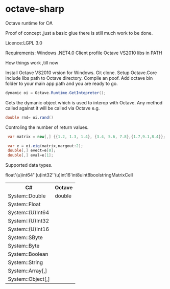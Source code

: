 octave-sharp
============

Octave runtime for C#. 

Proof of concept ,just a basic glue  there is still much work to be done. 

Licence:LGPL 3.0

Requirements:
Windows
.NET4.0 Client profile
Octave VS2010 libs in PATH

How things work ,till now

Install Octave VS2010 vrsion for Windows. Git clone. Setup Octave.Core include libs path to Octave directory. Compile an poof.
Add octave bin folder to your main app path and you are ready to go.

```c#
dynamic oi = Octave.Runtime.GetIntepreter();
```
Gets the dymanic object which is used to interop with Octave. Any method called against it will be called via Octave e.g.

```c#
double rnd= oi.rand()
```
Controling the number of return values.

```c#
 var matrix = new[,] {{1.2, 1.3, 1.4}, {3.4, 5.6, 7.8},{1.7,9.1,8.4}};

 var e = oi.eig(matrix,nargout:2);
 double[,] evect=e[0];
 double[,] eval=e[1];

```
Supported data types.

<table>
  <tr>
    <th>C#</th><th>Octave</th>
  </tr>
  <tr>
    <td>System::Double</td><td>double</td>
  </tr>
  <tr>
    <td>System::Float</td>float</td>
  </tr>
  <tr>
    <td>System::(U)Int64</td>'(u)int64'</td>
  </tr>
  <tr>
    <td>System::(U)Int32</td>'(u)int32'</td>
  </tr>
  <tr>
    <td>System::(U)Int16</td>'(u)int16'</td>
  </tr>
  <tr>
    <td>System::SByte</td>int8</td>
  </tr>
  <tr>
    <td>System::Byte</td>uint8</td>
  </tr>
  <tr>
    <td>System::Boolean</td>bool</td>
  </tr>
  <tr>
    <td>System::String</td>string</td>
  </tr>
  <tr>
    <td>System::Array[,]</td>Matrix</td>
  </tr>
  <tr>
    <td>System::Object[,]</td>Cell</td>
  </tr>
</table>


